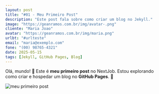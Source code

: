 ```yaml
---
layout: post
title: "#01 - Meu Primeiro Post"
description: "Este post fala sobre como criar um blog no Jekyll."
image: "https://geanramos.com.br/img/avatar-.png"
cliente: "Maria Joao"
avatar: "https://geanramos.com.br/img/maria.png"
urlbt: "#urlteste"
email: "maria@exemplo.com"
fone: "(00) 98765-4321"
date: 2025-05-15
tags: [Jekyll, GitHub Pages, Blog]
---
```

Olá, mundo! 🎉 Este é **meu primeiro post** no NextJob. Estou explorando como criar e hospedar um blog no **GitHub Pages**. 
🚀

![meu primeiro post](https://media1.giphy.com/media/v1.Y2lkPTc5MGI3NjExbXd6dHEybzA4d2l1enVlMXIyeTN6YTFpcWs3a28zM2p4NDhyaHBjdCZlcD12MV9pbnRlcm5hbF9naWZfYnlfaWQmY3Q9Zw/zihFgY0dbmlB6UOzpi/giphy.gif)
